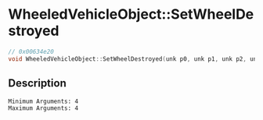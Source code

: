 # WheeledVehicleObject::SetWheelDestroyed
```c
// 0x00634e20
void WheeledVehicleObject::SetWheelDestroyed(unk p0, unk p1, unk p2, unk p3)
```
## Description
```
Minimum Arguments: 4
Maximum Arguments: 4
```
